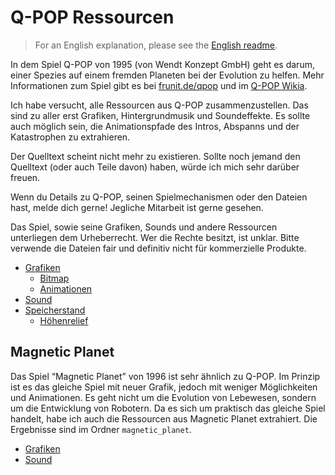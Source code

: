 Q-POP Ressourcen
================

> For an English explanation, please see the [English readme](readme_en.md).

In dem Spiel Q-POP von 1995 (von Wendt Konzept GmbH) geht es darum, einer Spezies auf einem fremden Planeten bei der Evolution zu helfen. Mehr Informationen zum Spiel gibt es bei [frunit.de/qpop](https://www.frunit.de/qpop) und im [Q-POP Wikia](http://de.qpop.wikia.com).

Ich habe versucht, alle Ressourcen aus Q-POP zusammenzustellen. Das sind zu aller erst Grafiken, Hintergrundmusik und Soundeffekte. Es sollte auch möglich sein, die Animationspfade des Intros, Abspanns und der Katastrophen zu extrahieren.

Der Quelltext scheint nicht mehr zu existieren. Sollte noch jemand den Quelltext (oder auch Teile davon) haben, würde ich mich sehr darüber freuen.

Wenn du Details zu Q-POP, seinen Spielmechanismen oder den Dateien hast, melde dich gerne! Jegliche Mitarbeit ist gerne gesehen.

Das Spiel, sowie seine Grafiken, Sounds und andere Ressourcen unterliegen dem Urheberrecht. Wer die Rechte besitzt, ist unklar. Bitte verwende die Dateien fair und definitiv nicht für kommerzielle Produkte.

- [Grafiken](grafiken.md)
  - [Bitmap](bitmap.md)
  - [Animationen](animationen.md)
- [Sound](sound.md)
- [Speicherstand](speicherstand.md)
  - [Höhenrelief](relief.md)


Magnetic Planet
---------------

Das Spiel “Magnetic Planet” von 1996 ist sehr ähnlich zu Q-POP. Im Prinzip ist es das gleiche Spiel mit neuer Grafik, jedoch mit weniger Möglichkeiten und Animationen. Es geht nicht um die Evolution von Lebewesen, sondern um die Entwicklung von Robotern. Da es sich um praktisch das gleiche Spiel handelt, habe ich auch die Ressourcen aus Magnetic Planet extrahiert. Die Ergebnisse sind im Ordner `magnetic_planet`.

- [Grafiken](magnetic_planet/grafiken.md)
- [Sound](magnetic_planet/sound.md)
